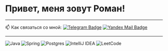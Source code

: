 
# Привет, меня зовут Роман!

---

:mailbox: Как связаться со мной: [![Telegram Badge](https://img.shields.io/badge/-Roman%20Emelyanenko-blue?style=flat&logo=Telegram&logoColor=white)](https://t.me/mystery32) [![Yandex Mail Badge](https://img.shields.io/badge/-Yandex%20Mail-yellow)](mailto:mystery32@yandex.ru)

---
![Java](https://img.shields.io/badge/java-%23ED8B00.svg?style=for-the-badge&logo=java&logoColor=white)
![Spring](https://img.shields.io/badge/spring-%236DB33F.svg?style=for-the-badge&logo=spring&logoColor=white)
![Postgres](https://img.shields.io/badge/postgres-%23316192.svg?style=for-the-badge&logo=postgresql&logoColor=white)
![IntelliJ IDEA](https://img.shields.io/badge/IntelliJIDEA-000000.svg?style=for-the-badge&logo=intellij-idea&logoColor=white)
![LeetCode](https://img.shields.io/badge/LeetCode-000000?style=for-the-badge&logo=LeetCode&logoColor=#d16c06)
  </div>
  <div id="body" align="center">
